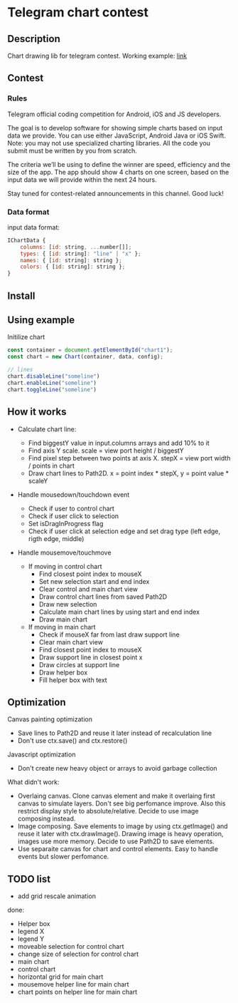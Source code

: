 # Telegram chart contest

## Description

Chart drawing lib for telegram contest. Working example: [link](https://jscommander.github.io/telegram-chart/)

## Contest

### Rules

Telegram official coding competition for Android, iOS and JS developers.

The goal is to develop software for showing simple charts based on input data we provide. You can use either JavaScript, Android Java or iOS Swift. Note: you may not use specialized charting libraries. All the code you submit must be written by you from scratch.

The criteria we’ll be using to define the winner are speed, efficiency and the size of the app.
The app should show 4 charts on one screen, based on the input data we will provide within the next 24 hours. 

Stay tuned for contest-related announcements in this channel.
Good luck!

### Data format

input data format:

```javascript
IChartData {
    columns: [id: string, ...number[]];
    types: { [id: string]: "line" | "x" };
    names: { [id: string]: string };
    colors: { [id: string]: string };
}
```

## Install

## Using example

Initilize chart

```javascript
const container = document.getElementById("chart1");
const chart = new Chart(container, data, config);
```

```javascript
// lines
chart.disableLine("someline")
chart.enableLine("someline")
chart.toggleLine("someline")
```

## How it works

- Calculate chart line:
  - Find biggestY value in input.columns arrays and add 10% to it
  - Find axis Y scale. scale = view port height / biggestY
  - Find pixel step between two points at axis X. stepX = view port width / points in chart
  - Draw chart lines to Path2D. x = point index * stepX, y = point value * scaleY

- Handle mousedown/touchdown event
  - Check if user to control chart
  - Check if user click to selection
  - Set isDragInProgress flag 
  - Check if user click at selection edge and set drag type (left edge, rigth edge, middle)

- Handle mousemove/touchmove
  - If moving in control chart  
    - Find closest point index to mouseX
    - Set new selection start and end index
    - Clear control and main chart view
    - Draw control chart lines from saved Path2D
    - Draw new selection
    - Calculate main chart lines by using start and end index 
    - Draw main chart
  - If moving in main chart
    - Check if mouseX far from last draw support line
    - Clear main chart view
    - Find closest point index to mouseX
    - Draw support line in closest point x
    - Draw circles at support line
    - Draw helper box
    - Fill helper box with text

## Optimization

Canvas painting optimization

- Save lines to Path2D and reuse it later instead of recalculation line
- Don't use ctx.save() and ctx.restore()

Javascript optimization

- Don't create new heavy object or arrays to avoid garbage collection

What didn't work:

- Overlaing canvas. Clone canvas element and make it overlaing first canvas to simulate layers. Don't see big perfomance improve. Also this restrict display style to absolute/relative. Decide to use image composing instead.
- Image composing. Save elements to image by using ctx.getImage() and reuse it later with ctx.drawImage(). Drawing image is heavy operation, images use more memory. Decide to use Path2D to save elements.
- Use separaite canvas for chart and control elements. Easy to handle events but slower perfomance.

## TODO list

- add grid rescale animation

done:

- Helper box
- legend X
- legend Y
- moveable selection for control chart
- change size of selection for control chart
- main chart
- control chart
- horizontal grid for main chart
- mousemove helper line for main chart
- chart points on helper line for main chart
